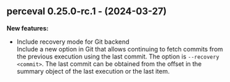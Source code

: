 ## perceval 0.25.0-rc.1 - (2024-03-27)

**New features:**

 * Include recovery mode for Git backend\
   Include a new option in Git that allows continuing to fetch commits
   from the previous execution using the last commit. The option is
   `--recovery <commit>`. The last commit can be obtained from the offset
   in the summary object of the last execution or the last item.

